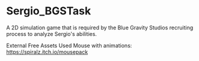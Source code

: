 # Sergio_BGSTask
A 2D simulation game that is required by the Blue Gravity Studios recruiting process to analyze Sergio's abilities.

External Free Assets Used
Mouse with animations: https://spiralz.itch.io/mousepack